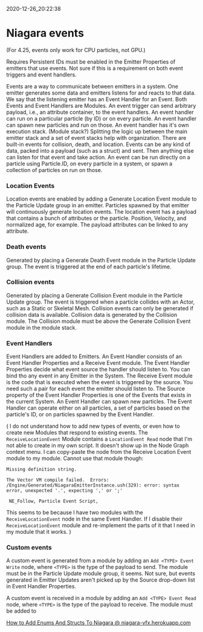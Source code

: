 2020-12-26_20:22:38

# Niagara events

(For 4.25, events only work for CPU particles, not GPU.)

Requires Persistent IDs must be enabled in the Emitter Properties of emitters that use events.
Not sure if this is a requirement on both event triggers and event handlers.

Events are a way to communicate between emitters in a system.
One emitter generates some data and emitters listens for and reacts to that data.
We say that the listening emitter has an Event Handler for an Event.
Both Events and Event Handlers are Modules.
An event trigger can send arbitrary payload, i.e., an attribute container, to the event handlers.
An event handler can run on a particular particle  (by ID) or on every particle.
An event handler can spawn new particles and run on those.
An event handler has it's own execution stack. (Module stack?)
Splitting the logic up between the main emitter stack and a set of event stacks help with organization.
There are built-in events for collision, death, and location.
Events can be any kind of data, packed into a payload (such as a struct) and sent. Then anything else can listen for that event and take action.
An event can be run directly on a particle using Particle.ID, on every particle in a system, or spawn a collection of particles on run on those.

### Location Events

Location events are enabled by adding a Generate Location Event module to the Particle Update group in an emitter.
Particles spawned by that emitter will continuously generate location events.
The location event has a payload that contains a bunch of attributes or the particle.
Position, Velocity, and normalized age, for example.
The payload attributes can be linked to any attribute.

### Death events

Generated by placing a Generate Death Event module in the Particle Update group.
The event is triggered at the end of each particle's lifetime.

### Collision events

Generated by placing a Generate Collision Event module in the Particle Update group.
The event is triggered when a particle collides with an Actor, such as a Static or Skeletal Mesh.
Collision events can only be generated if collision data is available.
Collision data is generated by the Collision module.
The Collision module must be above the Generate Collision Event module in the module stack.

### Event Handlers

Event Handlers are added to Emitters.
An Event Handler consists of an Event Handler Properties and a Receive Event module.
The Event Handler Properties decide what event source the handler should listen to.
You can bind tho any event in any Emitter in the System.
The Receive Event module is the code that is executed when the event is triggered by the source.
You need such a pair for each event the emitter should listen to.
The Source property of the Event Handler Properties is one of the Events that exists in the current System.
An Event Handler can spawn new particles.
The Event Handler can operate either on all particles, a set of particles based on the particle's ID, or on particles spawned by the Event Handler.


(
I do not understand how to add new types of events, or even how to create new Modules that respond to existing events.
The `ReceiveLocationEvent` Module contains a `LocationEvent Read` node that I'm not able to create in my own script. It doesn't show up in the Node Graph context menu.
I can copy-paste the node from the Receive Location Event module to my module.
Cannot use that module though:
```
Missing definition string.

The Vector VM compile failed.  Errors:
/Engine/Generated/NiagaraEmitterInstance.ush(329): error: syntax error, unexpected '.', expecting ',' or ';'

 NE_Follow, Particle Event Script, 
```
This seems to be because I have two modules with the `ReceiveLocationEvent` node in the same Event Handler.
If I disable their `ReceiveLocationEvent` module and re-implement the parts of it that I need in my module that it works.
)

### Custom events

A custom event is generated from a module by adding an `Add <TYPE> Event Write` node, where `<TYPE>` is the type of the payload to send.
The module must be in the Particle Update module group, it seems.
Not sure, but events generated in Emitter Updates aren't picked up by the Source drop-down list in Event Handler Properties.


A custom event is received in a module by adding an `Add <TYPE> Event Read` node, where `<TYPE>` is the type of the payload to receive.
The module must be added to 


[How to Add Enums And Structs To Niagara @ niagara-vfx.herokuapp.com](https://niagara-vfx.herokuapp.com/how-to-add-enums-and-structs-to-niagara/#)
